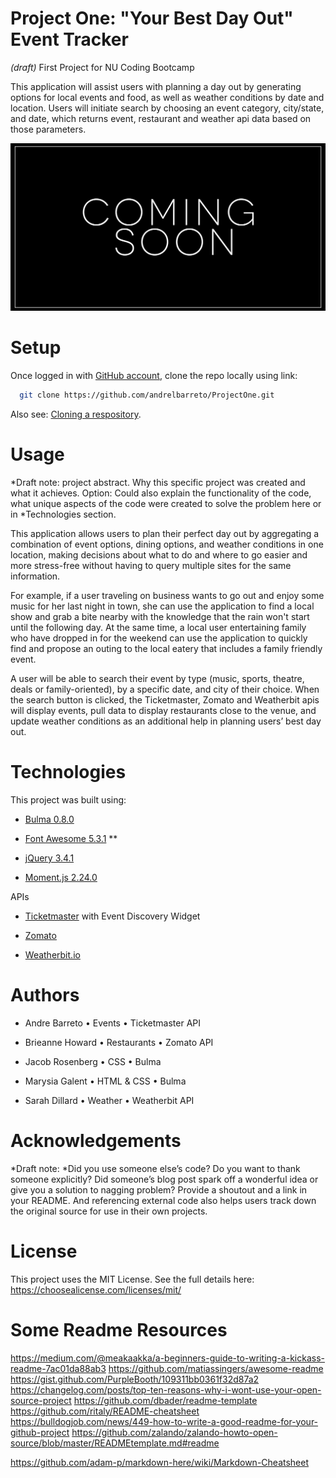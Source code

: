 # Project One: "Your Best Day Out" Event Tracker
*(draft)* First Project for NU Coding Bootcamp

This application will assist users with planning a day out by generating options for local events and food, as well as weather conditions by date and location. Users will initiate search by choosing an event category, city/state, and date, which returns event, restaurant and weather api data based on those parameters.


![event tracker screenshot](/images/readme/best-day-out.jpg)


# Setup

Once logged in with [GitHub account](https://github.login/), clone the repo locally using link:

```sh
  git clone https://github.com/andrelbarreto/ProjectOne.git
```

Also see: [Cloning a respository](https://help.github.com/en/github/creating-cloning-and-archiving-repositories/cloning-a-repository).


# Usage
*Draft note: project abstract. Why this specific project was created and what it achieves. Option: Could also explain the functionality of the code, what unique aspects of the code were created to solve the problem here or in *Technologies section.

This application allows users to plan their perfect day out by aggregating a combination of event options, dining options, and weather conditions in one location, making decisions about what to do and where to go easier and more stress-free without having to query multiple sites for the same information. 

For example, if a user traveling on business wants to go out and enjoy some music for her last night in town, she can use the application to find a local show and grab a bite nearby with the knowledge that the rain won't start until the following day. At the same time, a local user entertaining family who have dropped in for the weekend can use the application to quickly find and propose an outing to the local eatery that includes a family friendly event.

A user will be able to search their event by type (music, sports, theatre, deals or family-oriented), by a specific date, and city of their choice. When the search button is clicked, the Ticketmaster, Zomato and Weatherbit apis will display events, pull data to display restaurants close to the venue, and update weather conditions as an additional help in planning users’ best day out.



# Technologies

This project was built using:

  - [Bulma 0.8.0](https://bulma.io/)

  - [Font Awesome 5.3.1](https://fontawesome.com/) **

  - [jQuery 3.4.1](https://jquery.com/)

  - [Moment.js 2.24.0](https://momentjs.com/)


APIs

  - [Ticketmaster](https://developer.ticketmaster.com/) with Event Discovery Widget 

  - [Zomato](https://developers.zomato.com/api)

  - [Weatherbit.io](https://www.weatherbit.io/)


# Authors 

- Andre Barreto • Events • Ticketmaster API

- Brieanne Howard • Restaurants • Zomato API

- Jacob Rosenberg • CSS • Bulma

- Marysia Galent • HTML & CSS • Bulma

- Sarah Dillard • Weather • Weatherbit API
    


# Acknowledgements
*Draft note: *Did you use someone else’s code? Do you want to thank someone explicitly? Did someone’s blog post spark off a wonderful idea or give you a solution to nagging problem? Provide a shoutout and a link in your README. And referencing external code also helps users track down the original source for use in their own projects.


# License

This project uses the MIT License. See the full details here: https://choosealicense.com/licenses/mit/ 



# Some Readme Resources
https://medium.com/@meakaakka/a-beginners-guide-to-writing-a-kickass-readme-7ac01da88ab3
https://github.com/matiassingers/awesome-readme
https://gist.github.com/PurpleBooth/109311bb0361f32d87a2
https://changelog.com/posts/top-ten-reasons-why-i-wont-use-your-open-source-project
https://github.com/dbader/readme-template
https://github.com/ritaly/README-cheatsheet
https://bulldogjob.com/news/449-how-to-write-a-good-readme-for-your-github-project
https://github.com/zalando/zalando-howto-open-source/blob/master/READMEtemplate.md#readme

https://github.com/adam-p/markdown-here/wiki/Markdown-Cheatsheet



